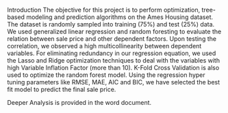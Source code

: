 Introduction
The objective for this project is to perform optimization, tree-based modeling and prediction algorithms on the Ames Housing dataset. The dataset is randomly sampled into training (75%) and test (25%) data. We used generalized linear regression and random foresting to evaluate the relation between sale price and other dependent factors. Upon testing the correlation, we observed a high multicollinearity between dependent variables. For eliminating redundancy in our regression equation, we used the Lasso and Ridge optimization techniques to deal with the variables with high Variable Inflation Factor (more than 10). K-Fold Cross Validation is also used to optimize the random forest model. Using the regression hyper tuning parameters like RMSE, MAE, AIC and BIC, we have selected the best fit model to predict the final sale price. 

Deeper Analysis is provided in the word document.
